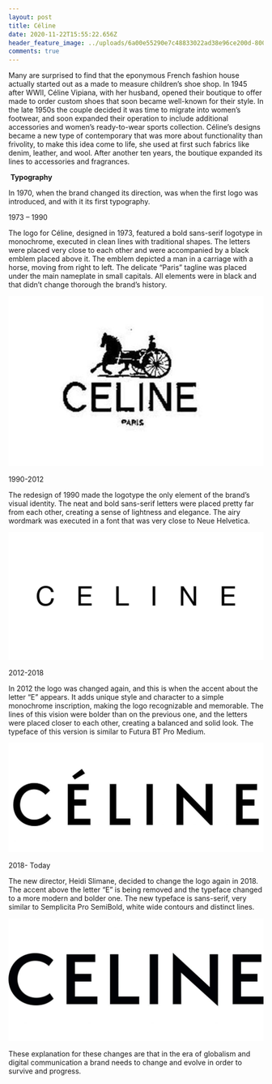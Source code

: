 ```yaml
---
layout: post
title: Céline
date: 2020-11-22T15:55:22.656Z
header_feature_image: ../uploads/6a00e55290e7c48833022ad38e96ce200d-800wi.jpg
comments: true
---
```

Many are surprised to find that the eponymous French fashion house actually started out as a made to measure children’s shoe shop. In 1945 after WWII, Céline Vipiana, with her husband, opened their boutique to offer made to order custom shoes that soon became well-known for their style. In the late 1950s the couple decided it was time to migrate into women’s footwear, and soon expanded their operation to include additional accessories and women’s ready-to-wear sports collection. Céline’s designs became a new type of contemporary that was more about functionality than frivolity, to make this idea come to life, she used at first such fabrics like denim, leather, and wool. After another ten years, the boutique expanded its lines to accessories and fragrances.

 **Typography**

In 1970, when the brand changed its direction, was when the first logo was introduced, and with it its first typography.

1973 – 1990

The logo for Céline, designed in 1973, featured a bold sans-serif logotype in monochrome, executed in clean lines with traditional shapes. The letters were placed very close to each other and were accompanied by a black emblem placed above it. The emblem depicted a man in a carriage with a horse, moving from right to left. The delicate “Paris” tagline was placed under the main nameplate in small capitals. All elements were in black and that didn’t change thorough the brand’s history.

![](../uploads/celine-logo-1973.jpg)

1990-2012

The redesign of 1990 made the logotype the only element of the brand’s visual identity. The neat and bold sans-serif letters were placed pretty far from each other, creating a sense of lightness and elegance. The airy wordmark was executed in a font that was very close to Neue Helvetica.

![](../uploads/celine-logo-1990.jpg)

2012-2018

In 2012 the logo was changed again, and this is when the accent about the letter “E” appears. It adds unique style and character to a simple monochrome inscription, making the logo recognizable and memorable. The lines of this vision were bolder than on the previous one, and the letters were placed closer to each other, creating a balanced and solid look. The typeface of this version is similar to Futura BT Pro Medium.

![](../uploads/celine-logo-2012-1024x439.jpg)

2018- Today

The new director, Heidi Slimane, decided to change the logo again in 2018. The accent above the letter “E” is being removed and the typeface changed to a more modern and bolder one. The new typeface is sans-serif, very similar to Semplicita Pro SemiBold, white wide contours and distinct lines.

![](../uploads/celine-logo-1024x492.jpg)

These explanation for these changes are that in the era of globalism and digital communication a brand needs to change and evolve in order to survive and progress.